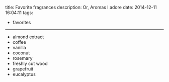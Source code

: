 title: Favorite fragrances
description: Or, Aromas I adore
date: 2014-12-11 16:04:11
tags:
- favorites
---

- almond extract
- coffee
- vanilla
- coconut
- rosemary
- freshly cut wood
- grapefruit
- eucalyptus
